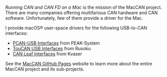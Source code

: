 _Running CAN and CAN FD on a Mac_ is the mission of the MacCAN project.
There are many companies offering multifarious CAN hardware and CAN software.
Unfortunately, few of them provide a driver for the Mac.

I provide macOS® user-space drivers for the following USB-to-CAN interfaces:

- [PCAN-USB Interfaces](https://github.com/mac-can/PCBUSB-Library) from PEAK-System
- [TouCAN USB Interfaces](https://github.com/mac-can/RusokuCAN) from Rusoku
- [CAN Leaf Interfaces](https://github.com/mac-can/MacCAN-KvaserCAN) from Kvaser

See the [MacCAN GitHub Pages](https://mac-can.github.io/) website to learn more about the entire MacCAN project and its sub-projects.
